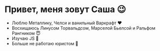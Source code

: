 # Привет, меня зовут Саша 😉

* Люблю Металлику, Челси и ванильный Варкрафт ❤
* Восхищаюсь Линусом Торвальдсом, Марселой Бьелсой и Ральфом Рангником 😇
* Изучаю JS 🧠
* Больше не работаю юристом 🙌
